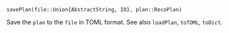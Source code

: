```
savePlan(file::Union{AbstractString, IO}, plan::RecoPlan)
```

Save the `plan` to the `file` in TOML format. See also `loadPlan`, `toTOML`, `toDict`.
